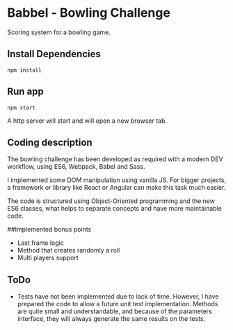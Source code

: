 # Babbel - Bowling Challenge
Scoring system for a bowling game.

## Install Dependencies
```
npm install
```

## Run app
```
npm start
```
A http server will start and will open a new browser tab.


## Coding description
The bowling challenge has been developed as required with a modern DEV workflow, using ES6, Webpack, Babel and Sass.

I implemented some DOM manipulation using vanilla JS. For bigger projects, a framework or library like React or Angular can make this task much easier.

The code is structured using Object-Oriented programming and the new ES6 classes, what helps to separate concepts and have more maintainable code. 

##Implemented bonus points
- Last frame logic
- Method that creates randomly a roll
- Multi players support


## ToDo
- Tests have not been implemented due to lack of time. However, I have prepared the code to allow a future unit test implementation. Methods are quite small and understandable, and because of the parameters interface, they will always generate the same results on the tests.   
